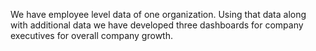 We have employee level data of one organization. Using that data along with additional data we have developed three dashboards for company executives for overall company growth.
